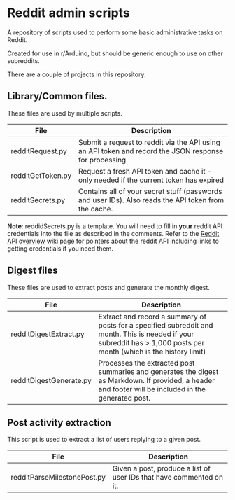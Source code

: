 # Reddit admin scripts

A repository of scripts used to perform some basic administrative tasks
on Reddit.

Created for use in r/Arduino, but should be generic enough to use on other
subreddits.

There are a couple of projects in this repository.


## Library/Common files.

These files are used by multiple scripts.

|File|Description|
|---|---|
|redditRequest.py|Submit a request to reddit via the API using an API token and record the JSON response for processing|
|redditGetToken.py|Request a fresh API token and cache it - only needed if the current token has expired|
|redditSecrets.py|Contains all of your secret stuff (passwords and user IDs). Also reads the API token from the cache.|

**Note**: reddidSecrets.py is a template. You will need to fill in **your** reddit API credentials into the file
as described in the comments. Refer to the [Reddit API overview](https://www.reddit.com/wiki/api/) wiki page for
pointers about the reddit API including links to getting credentials if you need them.

## Digest files

These files are used to extract posts and generate the monthly digest.

|File|Description|
|---|---|
|redditDigestExtract.py|Extract and record a summary of posts for a specified subreddit and month. This is needed if your subreddit has > 1,000 posts per month (which is the history limit)|
|redditDigestGenerate.py|Processes the extracted post summaries and generates the digest as Markdown. If provided, a header and footer will be included in the generated post.|


## Post activity extraction

This script is used to extract a list of users replying to a given post.


|File|Description|
|---|---|
|redditParseMilestonePost.py|Given a post, produce a list of user IDs that have commented on it.|

